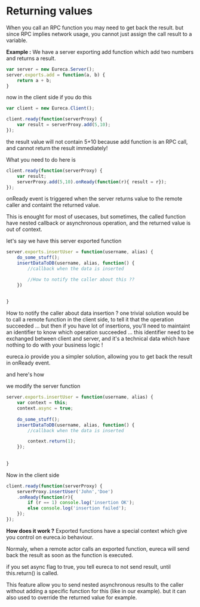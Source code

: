 Returning values
==============
When you call an RPC function you may need to get back the result.
but since RPC implies network usage, you cannot just assign the call result to a variable.

**Example :**
We have a server exporting add function which add two numbers and returns a result.

```javascript
var server = new Eureca.Server();
server.exports.add = function(a, b) {
	return a + b;
}
```

now in the client side if you do this

```javascript
var client = new Eureca.Client();

client.ready(function(serverProxy) {
	var result = serverProxy.add(5,10);
});
```

the result value will not contain 5+10 because add function is an RPC call, and cannot return the result immediately!


What you need to do here is
```javascript
client.ready(function(serverProxy) {
	var result;
	serverProxy.add(5,10).onReady(function(r){ result = r});
});
```

onReady event is triggered when the server returns value to the remote caller and containt the returned value.

This is enought for most of usecases, but sometimes, the called function have nested callback or asynchronous operation, and the returned value is out of context.

let's say we have this server exported function
```javascript
server.exports.insertUser = function(username, alias) {
	do_some_stuff();
	insertDataToDB(username, alias, function() {
		//callback when the data is inserted

		//How to notify the caller about this ??
	})
	
	
}
```

How to notify the caller about data insertion ?
one trivial solution would be to call a remote function in the client side, to tell it that the operation succeeded ... but then if you have lot of insertions, you'll need to maintaint an identifier to know which operation succeeded ... this identifier need to be exchanged between client and server, and it's a technical data which have nothing to do with your business logic !


eureca.io provide you a simpler solution, allowing you to get back the result in onReady event.

and here's how 

we modify the server function

```javascript
server.exports.insertUser = function(username, alias) {
	var context = this;	
	context.async = true;
	
	do_some_stuff();
	insertDataToDB(username, alias, function() {
		//callback when the data is inserted

		context.return(1);
	});
	
	
}
```

Now in the client side
```javascript
client.ready(function(serverProxy) {
	serverProxy.insertUser('John','Doe')
	.onReady(function(r){ 
		if (r == 1) console.log('insertion OK');
		else console.log('insertion failed');
	});
});
```

**How does it work ?**
Exported functions have a special context which give you control on eureca.io behaviour.

Normaly, when a remote actor calls an exported function, eureca will send back the result as soon as the function is executed.

if you set async flag to true, you tell eureca to not send result, until this.return() is called.

This feature allow you to send nested asynchronous results to the caller without adding a specific function for this (like in our example).
but it can also used to override the returned value for example.



